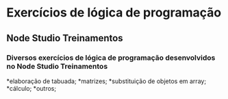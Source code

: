 # Exercícios de lógica de programação 
## Node Studio Treinamentos
### Diversos exercícios de lógica de programação desenvolvidos no Node Studio Treinamentos
*elaboração de tabuada;
*matrizes;
*substituição de objetos em array;
*cálculo;
*outros;
